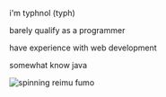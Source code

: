 i'm typhnol (typh)

barely qualify as a programmer

have experience with web development

somewhat know java

![spinning reimu fumo](https://file.garden/Zlk30agh4hF11eOU/fumo.gif)
